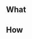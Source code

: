 ## What
<!--- Describe what is your aim with this pull request -->

## How
<!--- Describe how you manage to achieve it -->